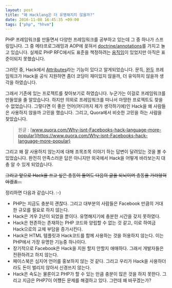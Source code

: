 ```yaml
---
layout: post
title: "왜 Hacklang은 더 유명해지지 않을까?"
date: 2016-11-08 16:45:35 +09:00
tags: ["php", "hhvm"]
---
```


PHP 프레임워크를 만들면서 다양한 프레임워크를 공부하고 있는데 그 중 하나가 스프링입니다. 그 중 메타프로그래밍과 AOP에
꽂혀서 [doctrine/annotations](github.com/doctrine/annotations)를 가지고 놀고 있습니다. 실제로 PHP RFC에서도 표준을
책정하려는 [움직임](https://wiki.php.net/rfc/attributes)이 있었지만 아직은 표준이되지 못했습니다.

그러던 중, Hack에서 [Attributes](https://docs.hhvm.com/hack/attributes/introduction)라는 기능이 있다고 알게되었습니다.
문득, [완두](https://wandu.github.io) 프레임워크가 Hack을 공식 지원하면 좀더 코딩이 재미있지 않을까, 더 유익하지 않을까
생각을 하였습니다.

그래서 기존에 있는 프로젝트를 찾아보기로 하였습니다. 누군가는 이걸로 프레임워크를 만들었을 줄 알았습니다. 하지만 의외로
프레임워크를 떠나서 마땅한 프로젝트도 찾을 수 없었습니다. 그렇다면 이 좋은 언어(어디까지 제가 생각하기에)인 Hack을 왜
사람들은 사용하지 않을까 고민을 했습니다. 그리고, Quora에서 비슷한 고민을 하는 사람을 찾았습니다.

> 원글 : [www.quora.com/Why-isnt-Facebooks-hack-language-more-popular](https://www.quora.com/Why-isnt-Facebooks-hack-language-more-popular)

그리고 왜 잘 사용하지 않는지에 대해 조목조목 이야기 하는 답변이 달려있는 것을 볼 수 있었습니다. 완전히 만족스러운 답은
아니지만 외국에서 Hack을 어떻게 바라보는지 대충 알 수 있게 되었습니다.

~~그리고 앞으로 Hack을 쓰고 싶은 충동이 들어도 다음의 글을 되뇌이며 충동을 가라앉혀야겠죠...~~

정리하면 다음과 같습니다. :-)

- PHP는 지금도 충분히 괜찮다. 그리고 대부분의 사람들은 Facebook 만큼의 거대한 규모를 필요로 하지 않는다.
- Hack은 겨우 2년이 되었을 뿐이다. 유명해지기에 충분한 시간을 갖지 못하였다.
- Hack은 현존하는 존재하는 PHP 코드와 양립할 수 없는 것 같고, 이로 하여금 Hack으로의 교체 부담을 증가시킨다.
- Hack은 HTML 템플릿과 Hack코드를 함께 사용하는 것을 허용하지 않는다. 이는 PHP에서 가장 유명한 기능중 하나이다.
- 장기적으로 Facebook은 Hack을 지원 할지 안할지 애매하다. 그래서 개발자들은 전환하려고 하지 않는다.
- 페이스북은 심지어 언어를 홍보하지 않는 것 같다. 그리고 우리가 Hack을 사용하더라도 돈이 벌리지 않아서 신경쓰지 않는다.
- Hack은 속도는 물론이고 PHP가 할 수 있는 만큼 충분이 많은 것을 하지 못한다. 그리고 지금은 PHP7이 어쩄든 문제를
해결하고 있다. 그런데 왜 바꾸겠는가?
